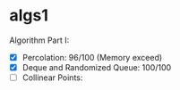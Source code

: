 # algs1

Algorithm Part I:

- [x] Percolation: 96/100 (Memory exceed) 
- [x] Deque and Randomized Queue: 100/100
- [ ] Collinear Points:
